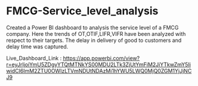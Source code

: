 # FMCG-Service_level_analysis
Created a Power BI dashboard to analysis the service level of a FMCG company. Here the trends of OT,OTIF,LIFR,VIFR have been analyzed with respect to their targets. The delay in delivery of good to customers and delay time was captured.

Live_Dashboard_Link : https://app.powerbi.com/view?r=eyJrIjoiYmU5ZDgyYTQtMTNkYS00MDU2LTk3ZjUtYmFiM2JiYTkwZmY5IiwidCI6ImM2ZTU0OWIzLTVmNDUtNDAzMi1hYWU5LWQ0MjQ0ZGM1YjJjNCJ9
